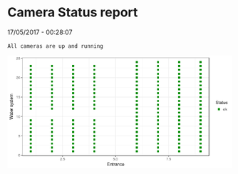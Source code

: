 Camera Status report
================
17/05/2017 - 00:28:07

    All cameras are up and running

![](camreport_files/figure-markdown_github/unnamed-chunk-2-1.png)
